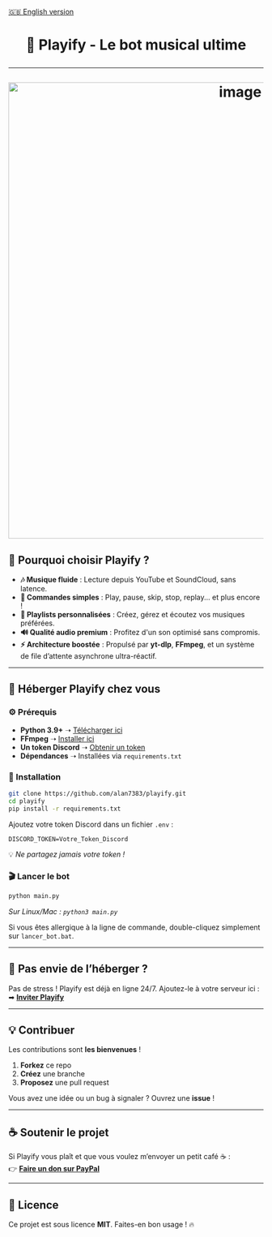 [🇬🇧 English version](https://github.com/alan7383/playify/blob/main/README_EN.md)

<h1 align="center">

🎵 Playify - Le bot musical ultime  

---

<p align="center">
  <img src="https://github.com/user-attachments/assets/b5aca97b-80be-4023-bea2-a26700bfa0a5" alt="image" width="900">
</p>

## 🚀 Pourquoi choisir Playify ?  

- **🎶 Musique fluide** : Lecture depuis YouTube et SoundCloud, sans latence.
- **📜 Commandes simples** : Play, pause, skip, stop, replay... et plus encore !
- **📂 Playlists personnalisées** : Créez, gérez et écoutez vos musiques préférées.
- **🔊 Qualité audio premium** : Profitez d'un son optimisé sans compromis.
- **⚡️ Architecture boostée** : Propulsé par **yt-dlp**, **FFmpeg**, et un système de file d’attente asynchrone ultra-réactif.  

---

## 🏡 Héberger Playify chez vous  

### ⚙️ Prérequis  

- **Python 3.9+** ➝ [Télécharger ici](https://www.python.org/downloads/)  
- **FFmpeg** ➝ [Installer ici](https://ffmpeg.org/download.html)  
- **Un token Discord** ➝ [Obtenir un token](https://discord.com/developers/applications)  
- **Dépendances** ➝ Installées via `requirements.txt`  

### 📌 Installation  

```bash
git clone https://github.com/alan7383/playify.git
cd playify
pip install -r requirements.txt
```

Ajoutez votre token Discord dans un fichier `.env` :  
```env
DISCORD_TOKEN=Votre_Token_Discord
```
💡 *Ne partagez jamais votre token !*  

### 🎬 Lancer le bot  

```bash
python main.py
```
*Sur Linux/Mac : `python3 main.py`*  

Si vous êtes allergique à la ligne de commande, double-cliquez simplement sur `lancer_bot.bat`.  

---

## 🔗 Pas envie de l’héberger ?  

Pas de stress ! Playify est déjà en ligne 24/7. Ajoutez-le à votre serveur ici :  
➡ **[Inviter Playify](https://discord.com/oauth2/authorize?client_id=1330613913569726575&permissions=8&integration_type=0&scope=bot)**  

---

## 💡 Contribuer  

Les contributions sont **les bienvenues** !  

1. **Forkez** ce repo  
2. **Créez** une branche  
3. **Proposez** une pull request  

Vous avez une idée ou un bug à signaler ? Ouvrez une **issue** !  

---

## ☕ Soutenir le projet  

Si Playify vous plaît et que vous voulez m’envoyer un petit café ☕ :  
👉 **[Faire un don sur PayPal](https://www.paypal.com/paypalme/alanmussot1)**  

---

## 📝 Licence  

Ce projet est sous licence **MIT**. Faites-en bon usage ! 🔥  
